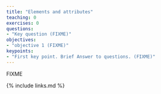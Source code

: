 ```yaml
---
title: "Elements and attributes"
teaching: 0
exercises: 0
questions:
- "Key question (FIXME)"
objectives:
- "objective 1 (FIXME)"
keypoints:
- "First key point. Brief Answer to questions. (FIXME)"
---
```

FIXME



{% include links.md %}
